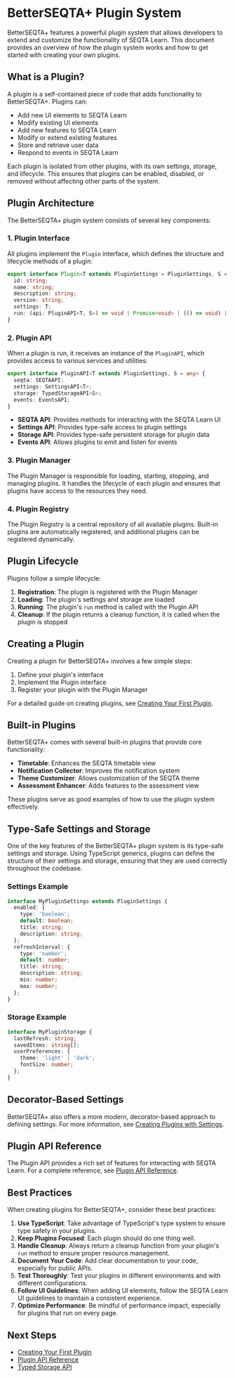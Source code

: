 # BetterSEQTA+ Plugin System

BetterSEQTA+ features a powerful plugin system that allows developers to extend and customize the functionality of SEQTA Learn. This document provides an overview of how the plugin system works and how to get started with creating your own plugins.

## What is a Plugin?

A plugin is a self-contained piece of code that adds functionality to BetterSEQTA+. Plugins can:

- Add new UI elements to SEQTA Learn
- Modify existing UI elements
- Add new features to SEQTA Learn
- Modify or extend existing features
- Store and retrieve user data
- Respond to events in SEQTA Learn

Each plugin is isolated from other plugins, with its own settings, storage, and lifecycle. This ensures that plugins can be enabled, disabled, or removed without affecting other parts of the system.

## Plugin Architecture

The BetterSEQTA+ plugin system consists of several key components:

### 1. Plugin Interface

All plugins implement the `Plugin` interface, which defines the structure and lifecycle methods of a plugin:

```typescript
export interface Plugin<T extends PluginSettings = PluginSettings, S = any> {
  id: string;
  name: string;
  description: string;
  version: string;
  settings: T;
  run: (api: PluginAPI<T, S>) => void | Promise<void> | (() => void) | Promise<(() => void)>;
}
```

### 2. Plugin API

When a plugin is run, it receives an instance of the `PluginAPI`, which provides access to various services and utilities:

```typescript
export interface PluginAPI<T extends PluginSettings, S = any> {
  seqta: SEQTAAPI;
  settings: SettingsAPI<T>;
  storage: TypedStorageAPI<S>;
  events: EventsAPI;
}
```

- **SEQTA API**: Provides methods for interacting with the SEQTA Learn UI
- **Settings API**: Provides type-safe access to plugin settings
- **Storage API**: Provides type-safe persistent storage for plugin data
- **Events API**: Allows plugins to emit and listen for events

### 3. Plugin Manager

The Plugin Manager is responsible for loading, starting, stopping, and managing plugins. It handles the lifecycle of each plugin and ensures that plugins have access to the resources they need.

### 4. Plugin Registry

The Plugin Registry is a central repository of all available plugins. Built-in plugins are automatically registered, and additional plugins can be registered dynamically.

## Plugin Lifecycle

Plugins follow a simple lifecycle:

1. **Registration**: The plugin is registered with the Plugin Manager
2. **Loading**: The plugin's settings and storage are loaded
3. **Running**: The plugin's `run` method is called with the Plugin API
4. **Cleanup**: If the plugin returns a cleanup function, it is called when the plugin is stopped

## Creating a Plugin

Creating a plugin for BetterSEQTA+ involves a few simple steps:

1. Define your plugin's interface
2. Implement the Plugin interface
3. Register your plugin with the Plugin Manager

For a detailed guide on creating plugins, see [Creating Your First Plugin](./creating-plugins.md).

## Built-in Plugins

BetterSEQTA+ comes with several built-in plugins that provide core functionality:

- **Timetable**: Enhances the SEQTA timetable view
- **Notification Collector**: Improves the notification system
- **Theme Customizer**: Allows customization of the SEQTA theme
- **Assessment Enhancer**: Adds features to the assessment view

These plugins serve as good examples of how to use the plugin system effectively.

## Type-Safe Settings and Storage

One of the key features of the BetterSEQTA+ plugin system is its type-safe settings and storage. Using TypeScript generics, plugins can define the structure of their settings and storage, ensuring that they are used correctly throughout the codebase.

### Settings Example

```typescript
interface MyPluginSettings extends PluginSettings {
  enabled: {
    type: 'boolean';
    default: boolean;
    title: string;
    description: string;
  };
  refreshInterval: {
    type: 'number';
    default: number;
    title: string;
    description: string;
    min: number;
    max: number;
  };
}
```

### Storage Example

```typescript
interface MyPluginStorage {
  lastRefresh: string;
  savedItems: string[];
  userPreferences: {
    theme: 'light' | 'dark';
    fontSize: number;
  };
}
```

## Decorator-Based Settings

BetterSEQTA+ also offers a more modern, decorator-based approach to defining settings. For more information, see [Creating Plugins with Settings](../settings/creating-plugins.md).

## Plugin API Reference

The Plugin API provides a rich set of features for interacting with SEQTA Learn. For a complete reference, see [Plugin API Reference](../advanced/plugin-api.md).

## Best Practices

When creating plugins for BetterSEQTA+, consider these best practices:

1. **Use TypeScript**: Take advantage of TypeScript's type system to ensure type safety in your plugins.
2. **Keep Plugins Focused**: Each plugin should do one thing well.
3. **Handle Cleanup**: Always return a cleanup function from your plugin's `run` method to ensure proper resource management.
4. **Document Your Code**: Add clear documentation to your code, especially for public APIs.
5. **Test Thoroughly**: Test your plugins in different environments and with different configurations.
6. **Follow UI Guidelines**: When adding UI elements, follow the SEQTA Learn UI guidelines to maintain a consistent experience.
7. **Optimize Performance**: Be mindful of performance impact, especially for plugins that run on every page.

## Next Steps

- [Creating Your First Plugin](./creating-plugins.md)
- [Plugin API Reference](../advanced/plugin-api.md)
- [Typed Storage API](../advanced/storage-api.md) 